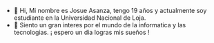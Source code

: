 - 👋 Hi, Mi nombre es Josue Asanza, tengo 19 años y actualmente soy estudiante en la Universidad Nacional de Loja.
- 👀 Siento un gran interes por el mundo de la informatica y las tecnologias.
                                    ¡ espero un dia logras mis sueños !
